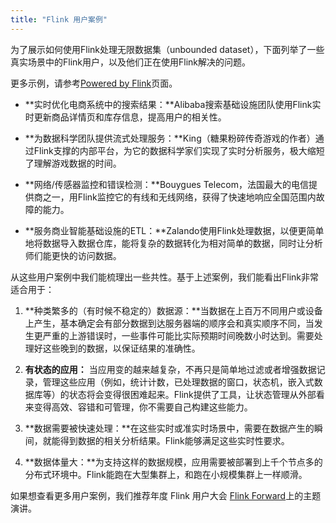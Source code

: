 ```yaml
---
title: "Flink 用户案例"
---
```


为了展示如何使用Flink处理无限数据集（unbounded dataset），下面列举了一些真实场景中的Flink用户，以及他们正在使用Flink解决的问题。

更多示例，请参考[Powered by Flink](http://flink.apache.org/poweredby.html)页面。

- **实时优化电商系统中的搜索结果：**Alibaba搜索基础设施团队使用Flink实时更新商品详情页和库存信息，提高用户的相关性。

- **为数据科学团队提供流式处理服务：**King（糖果粉碎传奇游戏的作者）通过Flink支撑的内部平台，为它的数据科学家们实现了实时分析服务，极大缩短了理解游戏数据的时间。

- **网络/传感器监控和错误检测：**Bouygues Telecom，法国最大的电信提供商之一，用Flink监控它的有线和无线网络，获得了快速地响应全国范围内故障的能力。

- **服务商业智能基础设施的ETL：**Zalando使用Flink处理数据，以便更简单地将数据导入数据仓库，能将复杂的数据转化为相对简单的数据，同时让分析师们能更快的访问数据。

从这些用户案例中我们能梳理出一些共性。基于上述案例，我们能看出Flink非常适合用于：

1. **种类繁多的（有时候不稳定的）数据源：**当数据在上百万不同用户或设备上产生，基本确定会有部分数据到达服务器端的顺序会和真实顺序不同，当发生更严重的上游错误时，一些事件可能比实际预期时间晚数小时达到。需要处理好这些晚到的数据，以保证结果的准确性。

2. **有状态的应用：** 当应用变的越来越复杂，不再只是简单地过滤或者增强数据记录，管理这些应用（例如，统计计数，已处理数据的窗口，状态机，嵌入式数据库等）的状态将会变得很困难起来。Flink提供了工具，让状态管理从外部看来变得高效、容错和可管理，你不需要自己构建这些能力。

3. **数据需要被快速处理：**在这些实时或准实时场景中，需要在数据产生的瞬间，就能得到数据的相关分析结果。Flink能够满足这些实时性要求。

4. **数据体量大：**为支持这样的数据规模，应用需要被部署到上千个节点多的分布式环境中。Flink能跑在大型集群上，和跑在小规模集群上一样顺滑。

如果想查看更多用户案例，我们推荐年度 Flink 用户大会 [Flink Forward](http://awesome.flink-china.org/#flink-forward)上的主题演讲。
